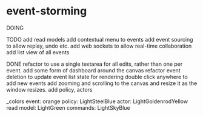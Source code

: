 # event-storming

DOING

TODO
add read models
add contextual menu to events
add event sourcing to allow replay, undo etc.
add web sockets to allow real-time collaboration
add list view of all events

DONE
refactor to use a single textarea for all edits, rather than one per event.
add some form of dashboard around the canvas
refactor event deletion to update event list state for rendering
double click anywhere to add new events
add zooming and scrolling to the canvas and resize it as the window resizes.
add policy, actors

_colors
event: orange
policy: LightSteelBlue
actor: LightGoldenrodYellow
read model: LightGreen
commands: LightSkyBlue
